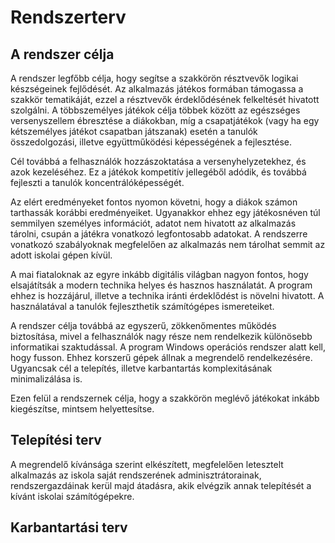 Rendszerterv
============
A rendszer célja
----------------
A rendszer legfőbb célja, hogy segítse a szakkörön résztvevők logikai készségeinek fejlődését. Az alkalmazás játékos formában támogassa a szakkör tematikáját, ezzel a résztvevők érdeklődésének felkeltését hivatott szolgálni. A többszemélyes játékok célja többek között az egészséges versenyszellem ébresztése a diákokban, míg a csapatjátékok (vagy ha egy kétszemélyes játékot csapatban játszanak) esetén a tanulók összedolgozási, illetve együttműködési képességének a fejlesztése.

Cél továbbá a felhasználók hozzászoktatása a versenyhelyzetekhez, és azok kezeléséhez. Ez a játékok kompetitív jellegéből adódik, és továbbá fejleszti a tanulók koncentrálóképességét.

Az elért eredményeket fontos nyomon követni, hogy a diákok számon tarthassák korábbi eredményeiket. Ugyanakkor ehhez egy játékosnéven túl semmilyen személyes információt, adatot nem hivatott az alkalmazás tárolni, csupán a játékra vonatkozó legfontosabb adatokat. A rendszerre vonatkozó szabályoknak megfelelően az alkalmazás nem tárolhat semmit az adott iskolai gépen kívül.

A mai fiataloknak az egyre inkább digitális világban nagyon fontos, hogy elsajátítsák a modern technika helyes és hasznos használatát. A program ehhez is hozzájárul, illetve a technika iránti érdeklődést is növelni hivatott. A használatával a tanulók fejleszthetik számítógépes ismereteiket.

A rendszer célja továbbá az egyszerű, zökkenőmentes működés biztosítása, mivel a felhasználók nagy része nem rendelkezik különösebb informatikai szaktudással. A program Windows operációs rendszer alatt kell, hogy fusson. Ehhez korszerű gépek állnak a megrendelő rendelkezésére. Ugyancsak cél a telepítés, illetve karbantartás komplexitásának minimalizálása is.

Ezen felül a rendszernek célja, hogy a szakkörön meglévő játékokat inkább kiegészítse, mintsem helyettesítse.

Telepítési terv
---------------
A megrendelő kívánsága szerint elkészített, megfelelően letesztelt alkalmazás az iskola saját rendszerének adminisztrátorainak, rendszergazdáinak kerül majd átadásra, akik elvégzik annak telepítését a kívánt iskolai számítógépekre.

Karbantartási terv
------------------
